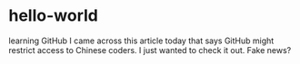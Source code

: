 # hello-world
learning GitHub
I came across this article today that says GitHub might restrict access to Chinese coders. I just wanted to check it out. Fake news?
